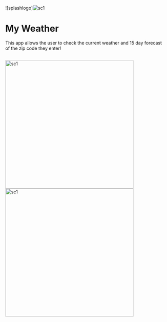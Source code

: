 ![splashlogo]<img alt="sc1" src="https://user-images.githubusercontent.com/78055596/178622796-c1d10d9d-83bb-4a12-ae52-15e23f4e6411.png">

# My Weather


This app allows the user to check the current weather and 15 day forecast of the zip code they enter!



## 

<p float="left">

<img height="400" alt="sc1" src="https://user-images.githubusercontent.com/78055596/178622286-ecda5dfe-6f1b-45af-8396-41580308887c.png">
<img height="400" alt="sc1" src="https://user-images.githubusercontent.com/78055596/178622605-a3297758-08a7-44bc-a677-cdbf5e7c84cf.png">


</p>



